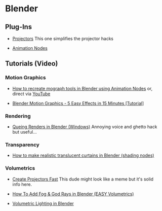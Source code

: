 # Blender #

## Plug-Ins ##
* [Projectors](https://github.com/Ocupe/Projectors)
This one simplifies the projector hacks

* [Animation Nodes](https://github.com/JacquesLucke/animation_nodes)


## Tutorials (Video) ##

### Motion Graphics ###

* [How to recreate mograph tools in Blender using Animation Nodes](https://lesterbanks.com/2020/02/how-to-recreate-mograph-tools-in-blender-with-animation-nodes/) or, direct via [YouTube](https://www.youtube.com/watch?v=0TVGnTiYhwQ)

* [Blender Motion Graphics - 5 Easy Effects in 15 Minutes [Tutorial]](https://m.youtube.com/watch?v=AONniAlLjLg)

### Rendering ###

* [Queing Renders in Blender (Windows)](https://www.youtube.com/watch?v=WBaFvhPhIZw)
Annoying voice and ghetto hack but useful...

### Transparency ###
* [How to make realistic translucent curtains in Blender (shading nodes)](https://www.youtube.com/watch?v=UDx8K-rbt_E)


### Volumetrics ###

* [Create Projectors Fast](https://www.youtube.com/watch?v=adahnQCqmw0)
This dude might look like a meme but it's solid info here.

* [How To Add Fog & God Rays in Blender (EASY Volumetrics)](https://www.youtube.com/watch?v=jYym08606mw)

* [Volumetric Lighting in Blender](https://www.youtube.com/watch?v=AXjE-t6dFZ8)


